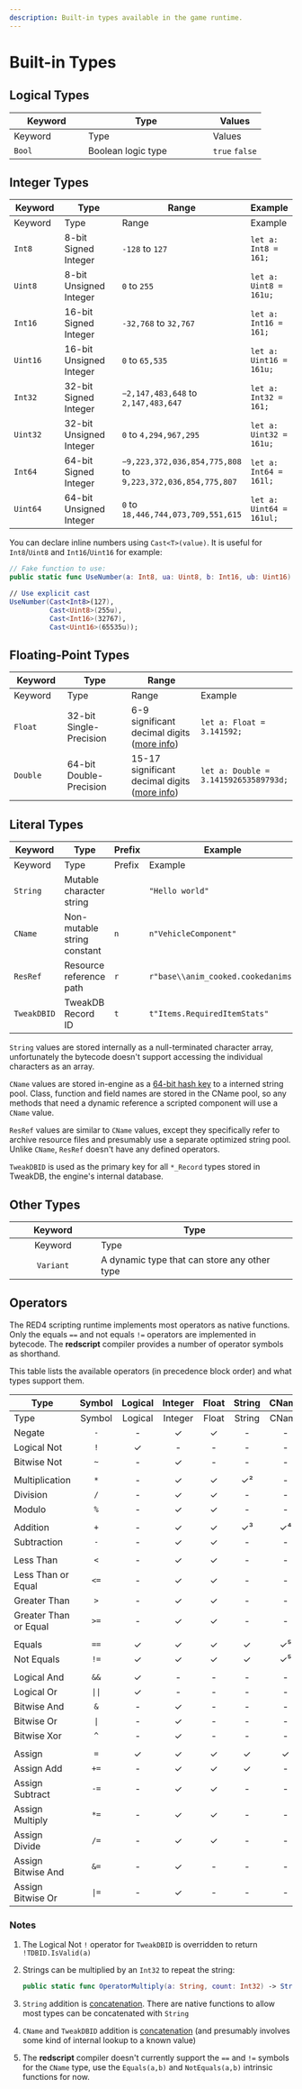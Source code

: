 ```yaml
---
description: Built-in types available in the game runtime.
---
```


# Built-in Types

## Logical Types

<table data-header-hidden><thead><tr><th width="116.33333333333331">Keyword</th><th width="206">Type</th><th>Values</th></tr></thead><tbody><tr><td>Keyword</td><td>Type</td><td>Values</td></tr><tr><td><code>Bool</code></td><td>Boolean logic type</td><td><code>true</code>  <code>false</code></td></tr></tbody></table>

## Integer Types

<table data-header-hidden><thead><tr><th width="116">Keyword</th><th width="207">Type</th><th width="198">Range</th><th>Example</th></tr></thead><tbody><tr><td>Keyword</td><td>Type</td><td>Range</td><td>Example</td></tr><tr><td><code>Int8</code></td><td>8-bit Signed Integer</td><td><code>-128</code> to <code>127</code></td><td><code>let a: Int8 = 161;</code></td></tr><tr><td><code>Uint8</code></td><td>8-bit Unsigned Integer</td><td><code>0</code> to <code>255</code></td><td><code>let a: Uint8 = 161u;</code></td></tr><tr><td><code>Int16</code></td><td>16-bit Signed Integer</td><td><code>-32,768</code> to <code>32,767</code></td><td><code>let a: Int16 = 161;</code></td></tr><tr><td><code>Uint16</code></td><td>16-bit Unsigned Integer</td><td><code>0</code> to <code>65,535</code></td><td><code>let a: Uint16 = 161u;</code></td></tr><tr><td><code>Int32</code></td><td>32-bit Signed Integer</td><td><code>−2,147,483,648</code> to <code>2,147,483,647</code></td><td><code>let a: Int32 = 161;</code></td></tr><tr><td><code>Uint32</code></td><td>32-bit Unsigned Integer</td><td><code>0</code> to <code>4,294,967,295</code></td><td><code>let a: Uint32 = 161u;</code></td></tr><tr><td><code>Int64</code></td><td>64-bit Signed Integer</td><td><code>−9,223,372,036,854,775,808</code> to <code>9,223,372,036,854,775,807</code></td><td><code>let a: Int64 = 161l;</code></td></tr><tr><td><code>Uint64</code></td><td>64-bit Unsigned Integer</td><td><code>0</code> to <code>18,446,744,073,709,551,615</code></td><td><code>let a: Uint64 = 161ul;</code></td></tr></tbody></table>

You can declare inline numbers using `Cast<T>(value)`. It is useful for `Int8`/`Uint8` and `Int16`/`Uint16` for example:

```swift
// Fake function to use:
public static func UseNumber(a: Int8, ua: Uint8, b: Int16, ub: Uint16) -> Void;

// Use explicit cast
UseNumber(Cast<Int8>(127),
          Cast<Uint8>(255u),
          Cast<Int16>(32767),
          Cast<Uint16>(65535u));
```

## Floating-Point Types

<table data-header-hidden><thead><tr><th width="116.33333333333331">Keyword</th><th width="207">Type</th><th width="219">Range</th><th></th></tr></thead><tbody><tr><td>Keyword</td><td>Type</td><td>Range</td><td>Example</td></tr><tr><td><code>Float</code></td><td>32-bit Single-Precision</td><td>6-9 significant decimal digits (<a href="https://en.wikipedia.org/wiki/Single-precision_floating-point_format">more info</a>)</td><td><code>let a: Float = 3.141592;</code></td></tr><tr><td><code>Double</code></td><td>64-bit Double-Precision</td><td>15-17 significant decimal digits (<a href="https://en.wikipedia.org/wiki/Double-precision_floating-point_format">more info</a>)</td><td><code>let a: Double = 3.141592653589793d;</code></td></tr></tbody></table>

## Literal Types

<table data-header-hidden><thead><tr><th width="145">Keyword</th><th width="190">Type</th><th width="82">Prefix</th><th>Example</th></tr></thead><tbody><tr><td>Keyword</td><td>Type</td><td>Prefix</td><td>Example</td></tr><tr><td><code>String</code></td><td>Mutable character string</td><td></td><td><code>"Hello world"</code></td></tr><tr><td><code>CName</code></td><td>Non-mutable string constant</td><td><code>n</code></td><td><code>n"VehicleComponent"</code></td></tr><tr><td><code>ResRef</code></td><td>Resource reference path</td><td><code>r</code></td><td><code>r"base\\anim_cooked.cookedanims"</code></td></tr><tr><td><code>TweakDBID</code></td><td>TweakDB Record ID</td><td><code>t</code></td><td><code>t"Items.RequiredItemStats"</code></td></tr></tbody></table>

`String` values are stored internally as a null-terminated character array, unfortunately the bytecode doesn't support accessing the individual characters as an array.

`CName` values are stored in-engine as a [64-bit hash key](https://en.wikipedia.org/wiki/Fowler%E2%80%93Noll%E2%80%93Vo\_hash\_function#FNV-1a\_hash) to a interned string pool. Class, function and field names are stored in the CName pool, so any methods that need a dynamic reference a scripted component will use a `CName` value.

`ResRef` values are similar to `CName` values, except they specifically refer to archive resource files and presumably use a separate optimized string pool. Unlike `CName`, `ResRef` doesn't have any defined operators.

`TweakDBID` is used as the primary key for all `*_Record` types stored in TweakDB, the engine's internal database.

## Other Types

<table data-header-hidden><thead><tr><th width="139" align="center">Keyword</th><th>Type</th></tr></thead><tbody><tr><td align="center">Keyword</td><td>Type</td></tr><tr><td align="center"><code>Variant</code></td><td>A dynamic type that can store any other type</td></tr></tbody></table>

## Operators

The RED4 scripting runtime implements most operators as native functions. Only the equals `==` and not equals `!=` operators are implemented in bytecode. The **redscript** compiler provides a number of operator symbols as shorthand.

This table lists the available operators (in precedence block order) and what types support them.

<table data-header-hidden><thead><tr><th width="188">Type</th><th align="center">Symbol</th><th align="center">Logical</th><th align="center">Integer</th><th align="center">Float</th><th align="center">String</th><th align="center">CName</th><th align="center">TweakDBID</th></tr></thead><tbody><tr><td>Type</td><td align="center">Symbol</td><td align="center">Logical</td><td align="center">Integer</td><td align="center">Float</td><td align="center">String</td><td align="center">CName</td><td align="center">TweakDBID</td></tr><tr><td>Negate</td><td align="center"><code>-</code></td><td align="center">-</td><td align="center">✓</td><td align="center">✓</td><td align="center">-</td><td align="center">-</td><td align="center">-</td></tr><tr><td>Logical Not</td><td align="center"><code>!</code></td><td align="center">✓</td><td align="center">-</td><td align="center">-</td><td align="center">-</td><td align="center">-</td><td align="center">✓¹</td></tr><tr><td>Bitwise Not</td><td align="center"><code>~</code></td><td align="center">-</td><td align="center">✓</td><td align="center">-</td><td align="center">-</td><td align="center">-</td><td align="center">-</td></tr><tr><td></td><td align="center"></td><td align="center"></td><td align="center"></td><td align="center"></td><td align="center"></td><td align="center"></td><td align="center"></td></tr><tr><td>Multiplication</td><td align="center"><code>*</code></td><td align="center">-</td><td align="center">✓</td><td align="center">✓</td><td align="center">✓²</td><td align="center">-</td><td align="center">-</td></tr><tr><td>Division</td><td align="center"><code>/</code></td><td align="center">-</td><td align="center">✓</td><td align="center">✓</td><td align="center">-</td><td align="center">-</td><td align="center">-</td></tr><tr><td>Modulo</td><td align="center"><code>%</code></td><td align="center">-</td><td align="center">✓</td><td align="center">✓</td><td align="center">-</td><td align="center">-</td><td align="center">-</td></tr><tr><td></td><td align="center"></td><td align="center"></td><td align="center"></td><td align="center"></td><td align="center"></td><td align="center"></td><td align="center"></td></tr><tr><td>Addition</td><td align="center"><code>+</code></td><td align="center">-</td><td align="center">✓</td><td align="center">✓</td><td align="center">✓³</td><td align="center">✓⁴</td><td align="center">✓⁴</td></tr><tr><td>Subtraction</td><td align="center"><code>-</code></td><td align="center">-</td><td align="center">✓</td><td align="center">✓</td><td align="center">-</td><td align="center">-</td><td align="center">-</td></tr><tr><td></td><td align="center"></td><td align="center"></td><td align="center"></td><td align="center"></td><td align="center"></td><td align="center"></td><td align="center"></td></tr><tr><td>Less Than</td><td align="center"><code>&#x3C;</code></td><td align="center">-</td><td align="center">✓</td><td align="center">✓</td><td align="center">-</td><td align="center">-</td><td align="center">-</td></tr><tr><td>Less Than or Equal</td><td align="center"><code>&#x3C;=</code></td><td align="center">-</td><td align="center">✓</td><td align="center">✓</td><td align="center">-</td><td align="center">-</td><td align="center">-</td></tr><tr><td>Greater Than</td><td align="center"><code>></code></td><td align="center">-</td><td align="center">✓</td><td align="center">✓</td><td align="center">-</td><td align="center">-</td><td align="center">-</td></tr><tr><td>Greater Than or Equal</td><td align="center"><code>>=</code></td><td align="center">-</td><td align="center">✓</td><td align="center">✓</td><td align="center">-</td><td align="center">-</td><td align="center">-</td></tr><tr><td></td><td align="center"></td><td align="center"></td><td align="center"></td><td align="center"></td><td align="center"></td><td align="center"></td><td align="center"></td></tr><tr><td>Equals</td><td align="center"><code>==</code></td><td align="center">✓</td><td align="center">✓</td><td align="center">✓</td><td align="center">✓</td><td align="center">✓⁵</td><td align="center">✓</td></tr><tr><td>Not Equals</td><td align="center"><code>!=</code></td><td align="center">✓</td><td align="center">✓</td><td align="center">✓</td><td align="center">✓</td><td align="center">✓⁵</td><td align="center">✓</td></tr><tr><td></td><td align="center"></td><td align="center"></td><td align="center"></td><td align="center"></td><td align="center"></td><td align="center"></td><td align="center"></td></tr><tr><td>Logical And</td><td align="center"><code>&#x26;&#x26;</code></td><td align="center">✓</td><td align="center">-</td><td align="center">-</td><td align="center">-</td><td align="center">-</td><td align="center">-</td></tr><tr><td>Logical Or</td><td align="center"><code>||</code></td><td align="center">✓</td><td align="center">-</td><td align="center">-</td><td align="center">-</td><td align="center">-</td><td align="center">-</td></tr><tr><td>Bitwise And</td><td align="center"><code>&#x26;</code></td><td align="center">-</td><td align="center">✓</td><td align="center">-</td><td align="center">-</td><td align="center">-</td><td align="center">-</td></tr><tr><td>Bitwise Or</td><td align="center"><code>|</code></td><td align="center">-</td><td align="center">✓</td><td align="center">-</td><td align="center">-</td><td align="center">-</td><td align="center">-</td></tr><tr><td>Bitwise Xor</td><td align="center"><code>^</code></td><td align="center">-</td><td align="center">✓</td><td align="center">-</td><td align="center">-</td><td align="center">-</td><td align="center">-</td></tr><tr><td></td><td align="center"></td><td align="center"></td><td align="center"></td><td align="center"></td><td align="center"></td><td align="center"></td><td align="center"></td></tr><tr><td>Assign</td><td align="center"><code>=</code></td><td align="center">✓</td><td align="center">✓</td><td align="center">✓</td><td align="center">✓</td><td align="center">✓</td><td align="center">✓</td></tr><tr><td>Assign Add</td><td align="center"><code>+=</code></td><td align="center">-</td><td align="center">✓</td><td align="center">✓</td><td align="center">✓</td><td align="center">-</td><td align="center">✓</td></tr><tr><td>Assign Subtract</td><td align="center"><code>-=</code></td><td align="center">-</td><td align="center">✓</td><td align="center">✓</td><td align="center">-</td><td align="center">-</td><td align="center">-</td></tr><tr><td>Assign Multiply</td><td align="center"><code>*=</code></td><td align="center">-</td><td align="center">✓</td><td align="center">✓</td><td align="center">-</td><td align="center">-</td><td align="center">-</td></tr><tr><td>Assign Divide</td><td align="center"><code>/=</code></td><td align="center">-</td><td align="center">✓</td><td align="center">✓</td><td align="center">-</td><td align="center">-</td><td align="center">-</td></tr><tr><td>Assign Bitwise And</td><td align="center"><code>&#x26;=</code></td><td align="center">-</td><td align="center">✓</td><td align="center">-</td><td align="center">-</td><td align="center">-</td><td align="center">-</td></tr><tr><td>Assign Bitwise Or</td><td align="center"><code>|=</code></td><td align="center">-</td><td align="center">✓</td><td align="center">-</td><td align="center">-</td><td align="center">-</td><td align="center">-</td></tr></tbody></table>

### Notes

1. The Logical Not `!` operator for `TweakDBID` is overridden to return `!TDBID.IsValid(a)`
2.  Strings can be multiplied by an `Int32` to repeat the string:

    ```swift
    public static func OperatorMultiply(a: String, count: Int32) -> String
    ```
3. `String` addition is [concatenation](https://en.wikipedia.org/wiki/Concatenation). There are native functions to allow most types can be concatenated with `String`
4. `CName` and `TweakDBID` addition is [concatenation](https://en.wikipedia.org/wiki/Concatenation) (and presumably involves some kind of internal lookup to a known value)
5. The **redscript** compiler doesn't currently support the `==` and `!=` symbols for the `CName` type, use the `Equals(a,b)` and `NotEquals(a,b)` intrinsic functions for now.
